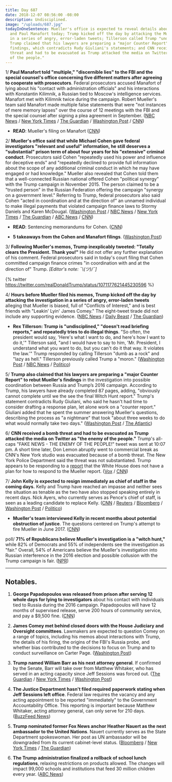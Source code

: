 ```yaml
---
title: Day 687
date: 2018-12-07 08:56:00 -08:00
description: Undisciplined.
image: "/uploads/687.jpg"
todayInOneSentence: Mueller's office is expected to reveal details about Michael Cohen
  and Paul Manafort today; Trump kicked off the day by attacking the Mueller investigation
  in a series of angry, error-laden tweets; Tillerson called Trump "undisciplined";
  Trump claimed that his lawyers are preparing a "major Counter Report" to rebut Mueller's
  findings, which contradicts Rudy Giuliani's statements; and CNN received a bomb
  threat and had to be evacuated as Trump attacked the media on Twitter as "the enemy
  of the people."
---
```


1/ **Paul Manafort told "multiple," "discernible lies" to the FBI and the special counsel's office concerning five different matters after agreeing to cooperate with prosecutors**. Federal prosecutors accused Manafort of lying about his "contact with administration officials" and his interactions with Konstantin Kilimnik, a Russian tied to Moscow's intelligence services. Manafort met with Kilimnik twice during the campaign. Robert Mueller's team said Manafort made multiple false statements that were "not instances of mere memory lapses" over the course of 12 meetings with the FBI and the special counsel after signing a plea agreement in September. ([NBC News](https://www.nbcnews.com/politics/politics-news/paul-manafort-lied-mueller-about-contacts-trump-administration-n945181) / [New York Times](https://www.nytimes.com/2018/12/07/us/politics/manafort-special-counsel-lies.html) / [The Guardian](https://www.theguardian.com/us-news/2018/dec/07/paul-manafort-mueller-special-counsel-filing) / [Washington Post](https://www.washingtonpost.com/politics/mueller-says-manafort-told-discernible-lies-including-about-contacts-with-employee-alleged-to-have-russian-intelligence-ties/2018/12/07/3c9c6172-f99c-11e8-863c-9e2f864d47e7_story.html) / [CNN](https://www.cnn.com/2018/12/07/politics/paul-manafort-robert-mueller-donald-trump/index.html))

* **READ**: Mueller's filing on Manafort ([CNN](https://www.cnn.com/2018/12/07/politics/mueller-manafort-filing/index.html))

2/ **Mueller's office said that while Michael Cohen gave federal investigators "relevant and useful" information, he still deserves a "substantial" prison term of about four years for his "extensive" criminal conduct**. Prosecutors said Cohen "repeatedly used his power and influence for deceptive ends" and "repeatedly declined to provide full information about the scope of any additional criminal conduct in which he may have engaged or had knowledge." Mueller also revealed that Cohen told them that a well-connected Russian national offered Cohen "political synergy" with the Trump campaign in November 2015. The person claimed to be a "trusted person" in the Russian Federation offering the campaign "synergy on a government level." Referring to Trump, federal prosecutors also said Cohen "acted in coordination and at the direction of" an unnamed individual to make illegal payments that violated campaign finance laws to Stormy Daniels and Karen McDougal. ([Washington Post](https://www.washingtonpost.com/world/national-security/federal-prosecutors-recommend-substantial-prison-term-for-former-trump-lawyer-michael-cohen/2018/12/07/e144f248-f7f3-11e8-8c9a-860ce2a8148f_story.html) / [NBC News](https://www.nbcnews.com/politics/politics-news/prosecutors-recommend-substantial-term-imprisonment-michael-cohen-n945191) / [New York Times](https://www.nytimes.com/2018/12/07/nyregion/michael-cohen-sentence.html) / [The Guardian](https://www.theguardian.com/us-news/2018/dec/07/michael-cohen-trump-former-fixer-prison-time) / [ABC News](https://abcnews.go.com/Politics/feds-recommend-substantial-term-imprisonment-michael-cohen-trumps/story?id=59677788) / [CNN](https://www.cnn.com/2018/12/07/politics/michael-cohen-robert-mueller-donald-trump/index.html))

* **READ**: Sentencing memorandums for Cohen. ([CNN](https://www.cnn.com/2018/12/07/politics/cohen-sentencing-memos/index.html))

* **5 takeaways from the Cohen and Manafort filings**. ([Washington Post](https://www.washingtonpost.com/politics/2018/12/07/takeaways-michael-cohen-sentencing-filings/))

3/ **Following Mueller's memos, Trump inexplicably tweeted: "Totally clears the President. Thank you!"** He did not offer any further explanation of his comment. Federal prosecutors said in today's court filing that Cohen committed campaign finance crimes "in coordination with and at the direction of" Trump. *\[Editor's note: ¯\\_(ツ)_/¯\]*

{% twitter https://twitter.com/realDonaldTrump/status/1071177621445230596 %}

4/ **Hours before Mueller filed his memos, Trump kicked off the day by attacking the investigation in a series of angry, error-laden tweets** alleging that Mueller is biased, full of "Conflicts of Interest," and is best friends with "Leakin' Lyin' James Comey." The eight-tweet tirade did not include any supporting evidence. ([NBC News](https://www.nbcnews.com/politics/white-house/trump-goes-tweetstorm-new-mueller-reports-n945151) / [Daily Beast](https://www.thedailybeast.com/trump-attacks-mueller-team-conflicts-of-interest-as-manafort-cohen-filings-loom) / [The Guardian](https://www.theguardian.com/us-news/2018/dec/07/mueller-filings-light-trump-russia-collusion-manafort-cohen))

* **Rex Tillerson: Trump is "undisciplined," "doesn't read briefing reports," and repeatedly tries to do illegal things**. "So often, the president would say, 'Here's what I want to do, and here's how I want to do it,'" Tillerson said, "and I would have to say to him, 'Mr. President, I understand what you want to do, but you can't do it that way. It violates the law.'" Trump responded by calling Tillerson "dumb as a rock" and "lazy as hell." Tillerson previously called Trump a "moron." ([Washington Post](https://www.washingtonpost.com/politics/2018/12/07/rex-tillerson-trump-undisciplined-doesnt-like-read-tries-do-illegal-things/) / [NBC News](https://www.nbcnews.com/politics/politics-news/tillerson-says-he-often-had-tell-trump-his-directive-violates-n945176) / [Politico](https://www.politico.com/story/2018/12/07/trump-tillerson-dumb-lazy-1051485))

5/ **Trump also claimed that his lawyers are preparing a "major Counter Report" to rebut Mueller's findings** in the investigation into possible coordination between Russia and Trump’s 2016 campaign. According to Trump, his lawyers have already completed 87 pages, adding, "obviously cannot complete until we the see the final Witch Hunt report." Trump's statement contradicts Rudy Giuliani, who said he hasn't had time to consider drafting a response plan, let alone work on a "counter report." Giuliani added that he spent the summer answering Mueller's questions, describing the process as "a nightmare" that took "about three weeks to do what would normally take two days." ([Washington Post](https://www.washingtonpost.com/politics/trump-unleashes-fresh-tirade-against-mueller-ahead-of-key-court-filings-expected-friday/2018/12/07/4ba2d57c-fa12-11e8-863c-9e2f864d47e7_story.html) / [The Atlantic](https://www.theatlantic.com/politics/archive/2018/12/trump-white-house-has-no-plan-counter-mueller-report/577417/))

6/ **CNN received a bomb threat and had to be evacuated as Trump attacked the media on Twitter as "the enemy of the people."** Trump's all-caps "FAKE NEWS - THE ENEMY OF THE PEOPLE!" tweet was sent at 10:07 pm. A short time later, Don Lemon abruptly went to commercial break as CNN's New York studio was evacuated because of a bomb threat. The New York Police Department said the threat was not substantiated. Trump appears to be responding to a [report](https://www.theatlantic.com/politics/archive/2018/12/trump-white-house-has-no-plan-counter-mueller-report/577417/) that the White House does not have a plan for how to respond to the Mueller report. ([Vox](https://www.vox.com/2018/12/7/18130370/cnn-bomb-threat-trump-tweets-fake-news) / [CNN](https://www.cnn.com/2018/12/06/us/cnn-new-york-bomb-threat-evacuation/index.html))

7/ **John Kelly is expected to resign immediately as chief of staff in the coming days.** Kelly and Trump have reached an impasse and neither sees the situation as tenable as the two have also stopped speaking entirely in recent days. Nick Ayers, who currently serves as Pence's chief of staff, is seen as a leading candidate to replace Kelly. ([CNN](https://www.cnn.com/2018/12/07/politics/john-kelly-chief-of-staff-donald-trump/index.html) / [Reuters](https://www.reuters.com/article/us-usa-trump-kelly-idUSKBN1O61DV) / [Bloomberg](https://www.bloomberg.com/news/articles/2018-12-07/john-kelly-s-white-house-exit-seen-as-certain-ayers-may-get-job) / [Washington Post](https://www.washingtonpost.com/politics/trump-announces-changes-to-his-cabinet-white-house-chief-of-staff-may-be-gone-soon/2018/12/07/fc64830a-fa1d-11e8-863c-9e2f864d47e7_story.html) / [Politico](https://www.politico.com/story/2018/12/07/john-kelly-resign-white-house-1049705))

* **Mueller's team interviewed Kelly in recent months about potential obstruction of justice**. The questions centered on Trump's attempt to fire Mueller in June 2017. ([CNN](https://www.cnn.com/2018/12/07/politics/robert-mueller-john-kelly-obstruction-investigation/index.html))

poll/ **71% of Republicans believe Mueller's investigation is a "witch hunt,"** while 82% of Democrats and 55% of independents see the investigation as "fair." Overall, 54% of Americans believe the Mueller's investigation into Russian interference in the 2016 election and possible collusion with the Trump campaign is fair. ([NPR](https://www.npr.org/2018/12/07/674315848/poll-republicans-are-only-group-that-mostly-sees-mueller-probe-as-a-witch-hunt))

---

## Notables.

1. **George Papadopoulos was released from prison after serving 12 whole days for lying to investigators** about his contact with individuals tied to Russia during the 2016 campaign. Papadopoulos will have 12 months of supervised release, serve 200 hours of community service, and pay a $9,500 fine. ([CNN](https://www.cnn.com/2018/12/07/politics/george-papadopoulos-prison/index.html))

2. **James Comey met behind closed doors with the House Judiciary and Oversight committees**. Lawmakers are expected to question Comey on a range of topics, including his memos about interactions with Trump, the details of his firing, the origins of the FBI's Russia probe, and whether bias contributed to the decisions to focus on Trump and to conduct surveillance on Carter Page. ([Washington Post](https://www.washingtonpost.com/powerpost/former-fbi-director-comey-to-testify-in-house-gop-probe/2018/12/06/8c1049f6-f9b2-11e8-8d64-4e79db33382f_story.html))

3. **Trump named William Barr as his next attorney general**. If confirmed by the Senate, Barr will take over from Matthew Whitaker, who has served in an acting capacity since Jeff Sessions was forced out. ([The Guardian](https://www.theguardian.com/us-news/2018/dec/07/donald-trump-nominates-william-barr-attorney-general) / [New York Times](https://www.nytimes.com/2018/12/07/us/politics/trump-barr-kelly.html) / [Washington Post](https://www.washingtonpost.com/world/national-security/trump-confirms-he-will-pick-william-barr-as-his-next-attorney-general/2018/12/07/6e8d28ba-fa2d-11e8-863c-9e2f864d47e7_story.html))

4. **The Justice Department hasn't filed required paperwork stating when Jeff Sessions left office**. Federal law requires the vacancy and any acting appointment to be reported "immediately" to the Government Accountability Office. This reporting is important because Matthew Whitaker, acting attorney general, can only serve for 210 days. ([BuzzFeed News](https://www.buzzfeednews.com/article/chrisgeidner/justice-department-sessions-whitaker-gao))

5. **Trump nominated former Fox News anchor Heather Nauert as the next ambassador to the United Nations**. Nauert currently serves as the State Department spokeswoman. Her post as UN ambassador will be downgraded from its current cabinet-level status. ([Bloomberg](https://www.bloomberg.com/news/articles/2018-12-07/trump-says-heather-nauert-will-replace-haley-as-un-ambassador) / [New York Times](https://www.nytimes.com/2018/12/06/us/politics/heather-nauert-united-nations.html) / [The Guardian](https://www.theguardian.com/us-news/2018/dec/06/heather-nauert-un-ambassador-pick-trump))

6. **The Trump administration finalized a rollback of school lunch regulations**, relaxing restrictions on products allowed. The changes will impact 99,000 schools and institutions that feed 30 million children every year. ([ABC News](https://abcnews.go.com/Politics/trump-administration-finalizes-rollback-school-lunch-regulations-championed/story?id=59661517))

